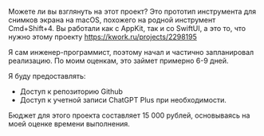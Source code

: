Можете ли вы взглянуть на этот проект? Это прототип инструмента для снимков экрана на macOS, похожего на родной инструмент Cmd+Shift+4. Вы работали как с AppKit, так и со SwiftUI, а это то, что нужно этому проекту https://kwork.ru/projects/2298195

Я сам инженер-программист, поэтому начал и частично запланировал реализацию. По моим оценкам, это займет примерно 6-9 дней.

Я буду предоставлять:
- Доступ к репозиторию Github
- Доступ к учетной записи ChatGPT Plus при необходимости.

Бюджет для этого проекта составляет 15 000 рублей, основываясь на моей оценке времени выполнения.